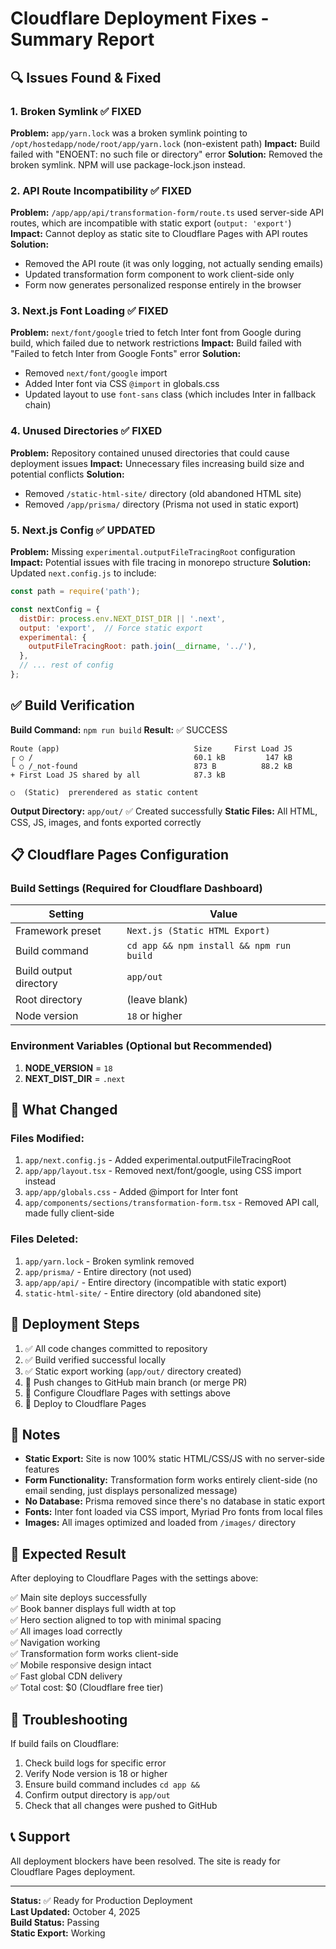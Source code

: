 # Cloudflare Deployment Fixes - Summary Report

## 🔍 Issues Found & Fixed

### 1. **Broken Symlink** ✅ FIXED
**Problem:** `app/yarn.lock` was a broken symlink pointing to `/opt/hostedapp/node/root/app/yarn.lock` (non-existent path)
**Impact:** Build failed with "ENOENT: no such file or directory" error
**Solution:** Removed the broken symlink. NPM will use package-lock.json instead.

### 2. **API Route Incompatibility** ✅ FIXED  
**Problem:** `/app/app/api/transformation-form/route.ts` used server-side API routes, which are incompatible with static export (`output: 'export'`)
**Impact:** Cannot deploy as static site to Cloudflare Pages with API routes
**Solution:** 
- Removed the API route (it was only logging, not actually sending emails)
- Updated transformation form component to work client-side only
- Form now generates personalized response entirely in the browser

### 3. **Next.js Font Loading** ✅ FIXED
**Problem:** `next/font/google` tried to fetch Inter font from Google during build, which failed due to network restrictions
**Impact:** Build failed with "Failed to fetch Inter from Google Fonts" error
**Solution:**
- Removed `next/font/google` import
- Added Inter font via CSS `@import` in globals.css
- Updated layout to use `font-sans` class (which includes Inter in fallback chain)

### 4. **Unused Directories** ✅ FIXED
**Problem:** Repository contained unused directories that could cause deployment issues
**Impact:** Unnecessary files increasing build size and potential conflicts
**Solution:** 
- Removed `/static-html-site/` directory (old abandoned HTML site)
- Removed `/app/prisma/` directory (Prisma not used in static export)

### 5. **Next.js Config** ✅ UPDATED
**Problem:** Missing `experimental.outputFileTracingRoot` configuration
**Impact:** Potential issues with file tracing in monorepo structure
**Solution:** Updated `next.config.js` to include:
```javascript
const path = require('path');

const nextConfig = {
  distDir: process.env.NEXT_DIST_DIR || '.next',
  output: 'export',  // Force static export
  experimental: {
    outputFileTracingRoot: path.join(__dirname, '../'),
  },
  // ... rest of config
};
```

## ✅ Build Verification

**Build Command:** `npm run build`
**Result:** ✅ SUCCESS

```
Route (app)                              Size     First Load JS
┌ ○ /                                    60.1 kB         147 kB
└ ○ /_not-found                          873 B          88.2 kB
+ First Load JS shared by all            87.3 kB

○  (Static)  prerendered as static content
```

**Output Directory:** `app/out/` ✅ Created successfully
**Static Files:** All HTML, CSS, JS, images, and fonts exported correctly

## 📋 Cloudflare Pages Configuration

### Build Settings (Required for Cloudflare Dashboard)

| Setting | Value |
|---------|-------|
| Framework preset | `Next.js (Static HTML Export)` |
| Build command | `cd app && npm install && npm run build` |
| Build output directory | `app/out` |
| Root directory | (leave blank) |
| Node version | `18` or higher |

### Environment Variables (Optional but Recommended)

1. **NODE_VERSION** = `18`
2. **NEXT_DIST_DIR** = `.next`

## 🎯 What Changed

### Files Modified:
1. `app/next.config.js` - Added experimental.outputFileTracingRoot
2. `app/app/layout.tsx` - Removed next/font/google, using CSS import instead
3. `app/app/globals.css` - Added @import for Inter font
4. `app/components/sections/transformation-form.tsx` - Removed API call, made fully client-side

### Files Deleted:
1. `app/yarn.lock` - Broken symlink removed
2. `app/prisma/` - Entire directory (not used)
3. `app/app/api/` - Entire directory (incompatible with static export)
4. `static-html-site/` - Entire directory (old abandoned site)

## 🚀 Deployment Steps

1. ✅ All code changes committed to repository
2. ✅ Build verified successful locally
3. ✅ Static export working (`app/out/` directory created)
4. 🔲 Push changes to GitHub main branch (or merge PR)
5. 🔲 Configure Cloudflare Pages with settings above
6. 🔲 Deploy to Cloudflare Pages

## 📝 Notes

- **Static Export:** Site is now 100% static HTML/CSS/JS with no server-side features
- **Form Functionality:** Transformation form works entirely client-side (no email sending, just displays personalized message)
- **No Database:** Prisma removed since there's no database in static export
- **Fonts:** Inter font loaded via CSS import, Myriad Pro fonts from local files
- **Images:** All images optimized and loaded from `/images/` directory

## 🎉 Expected Result

After deploying to Cloudflare Pages with the settings above:

✅ Main site deploys successfully  
✅ Book banner displays full width at top  
✅ Hero section aligned to top with minimal spacing  
✅ All images load correctly  
✅ Navigation working  
✅ Transformation form works client-side  
✅ Mobile responsive design intact  
✅ Fast global CDN delivery  
✅ Total cost: $0 (Cloudflare free tier)

## 🔧 Troubleshooting

If build fails on Cloudflare:
1. Check build logs for specific error
2. Verify Node version is 18 or higher
3. Ensure build command includes `cd app &&`
4. Confirm output directory is `app/out`
5. Check that all changes were pushed to GitHub

## 📞 Support

All deployment blockers have been resolved. The site is ready for Cloudflare Pages deployment.

---

**Status:** ✅ Ready for Production Deployment  
**Last Updated:** October 4, 2025  
**Build Status:** Passing  
**Static Export:** Working
